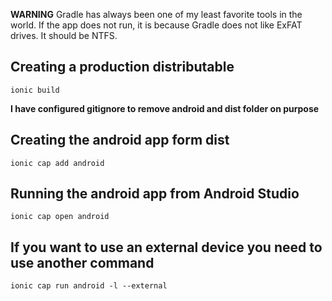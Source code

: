 **WARNING**
Gradle has always been one of my least favorite tools in the world. If the app does not run, it is because Gradle does not like ExFAT drives. It should be NTFS.

## Creating a production distributable
```
ionic build
```

**I have configured gitignore to remove android and dist folder on purpose**

## Creating the android app form dist
```
ionic cap add android
```

## Running the android app from Android Studio
```
ionic cap open android
```

## If you want to use an external device you need to use another command
```
ionic cap run android -l --external
```
